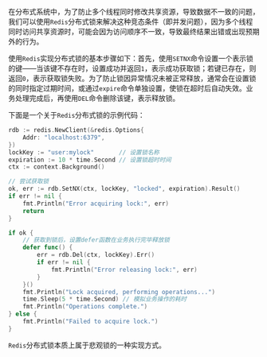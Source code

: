 在分布式系统中，为了防止多个线程同时修改共享资源，导致数据不一致的问题，我们可以使用`Redis`分布式锁来解决这种竞态条件（即并发问题），因为多个线程同时访问共享资源时，可能会因为访问顺序不一致，导致最终结果出错或出现预期外的行为。

使用`Redis`实现分布式锁的基本步骤如下：首先，使用`SETNX`命令设置一个表示锁的键——当该键不存在时，设置成功并返回`1`，表示成功获取锁；若键已存在，则返回`0`，表示获取锁失败。为了防止锁因异常情况未被正常释放，通常会在设置锁的同时指定过期时间，或通过`expire`命令单独设置，使锁在超时后自动失效。业务处理完成后，再使用`DEL`命令删除该键，表示释放锁。

下面是一个关于`Redis`分布式锁的示例代码：

```go
rdb := redis.NewClient(&redis.Options{
	Addr: "localhost:6379",
})
lockKey := "user:mylock"       // 设置锁名称
expiration := 10 * time.Second // 设置锁超时时间
ctx := context.Background()

// 尝试获取锁
ok, err := rdb.SetNX(ctx, lockKey, "locked", expiration).Result()
if err != nil {
	fmt.Println("Error acquiring lock:", err)
	return
}

if ok {
	// 获取到锁后，设置defer函数在业务执行完毕释放锁
	defer func() {
		err = rdb.Del(ctx, lockKey).Err()
		if err != nil {
			fmt.Println("Error releasing lock:", err)
		}
	}()
	fmt.Println("Lock acquired, performing operations...")
	time.Sleep(5 * time.Second) // 模拟业务操作的耗时
	fmt.Println("Operations complete.")
} else {
	fmt.Println("Failed to acquire lock.")
}
```

`Redis`分布式锁本质上属于悲观锁的一种实现方式。
